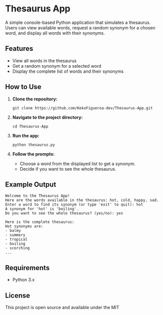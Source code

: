 # Thesaurus App

A simple console-based Python application that simulates a thesaurus.  
Users can view available words, request a random synonym for a chosen word, and display all words with their synonyms.

## Features

- View all words in the thesaurus
- Get a random synonym for a selected word
- Display the complete list of words and their synonyms

## How to Use

1. **Clone the repository:**
   ```
   git clone https://github.com/KekoFigueroa-dev/Thesaurus-App.git
   ```

2. **Navigate to the project directory:**
   ```
   cd Thesaurus-App
   ```

3. **Run the app:**
   ```
   python thesaurus.py
   ```

4. **Follow the prompts:**
   - Choose a word from the displayed list to get a synonym.
   - Decide if you want to see the whole thesaurus.

## Example Output

```
Welcome to the Thesaurus App!
Here are the words available in the thesaurus: hot, cold, happy, sad.
Enter a word to find its synonym (or type 'exit' to quit): hot
A synonym for 'hot' is 'boiling'.
Do you want to see the whole thesaurus? (yes/no): yes

Here is the complete thesaurus:
Hot synonyms are:
- balmy
- summery
- tropical
- boiling
- scorching
...
```

## Requirements

- Python 3.x

## License

This project is open source and available under the MIT